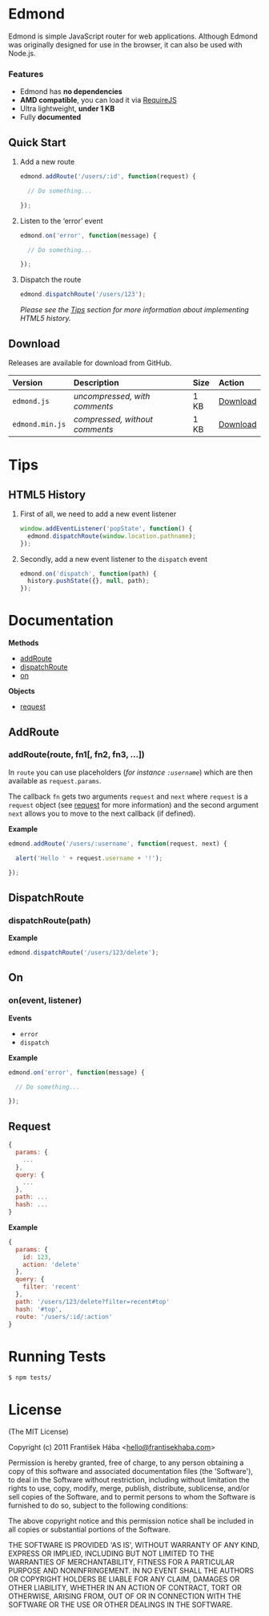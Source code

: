 # Edmond

Edmond is simple JavaScript router for web applications. Although Edmond was originally designed for use in the browser, it can also be used with Node.js.

### Features

* Edmond has **no dependencies**
* **AMD compatible**, you can load it via [RequireJS](https://github.com/jrburke/requirejs)
* Ultra lightweight, **under 1 KB**
* Fully **documented**

## Quick Start

1. Add a new route

    ```javascript
    edmond.addRoute('/users/:id', function(request) {

      // Do something...

    });
    ```

2. Listen to the ‘error’ event

    ```javascript
    edmond.on('error', function(message) {

      // Do something...

    });
    ```

3. Dispatch the route

    ```javascript
    edmond.dispatchRoute('/users/123');
    ```

    *Please see the [Tips](#tips) section for more information about implementing HTML5 history.*

## Download

Releases are available for download from GitHub.

| **Version** | **Description** | **Size** | **Action** |
|:------------|:----------------|:---------|:-----------|
| `edmond.js` | *uncompressed, with comments* | 1 KB | [Download](https://raw.github.com/Baggz/Edmond/master/src/edmond.js) |
| `edmond.min.js` | *compressed, without comments* | 1 KB | [Download](https://raw.github.com/Baggz/Edmond/master/dist/edmond.min.js) |

<a name="tips"></a>
# Tips

## HTML5 History

1. First of all, we need to add a new event listener

    ```javascript
    window.addEventListener('popState', function() {
      edmond.dispatchRoute(window.location.pathname);
    });
    ```

2. Secondly, add a new event listener to the `dispatch` event

    ```javascript
    edmond.on('dispatch', function(path) {
      history.pushState({}, null, path);
    });
    ```

# Documentation

**Methods**

* [addRoute](#addRoute)
* [dispatchRoute](#dispatchRoute)
* [on](#on)

**Objects**

* [request](#request)

<a name="addRoute"></a>
## AddRoute

### addRoute(route, fn1[, fn2, fn3, ...])

In `route` you can use placeholders (*for instance `:username`*) which are then available as `request.params`.

The callback `fn` gets two arguments `request` and `next` where `request` is a `request` object (see [request](#request) for more information) and the second argument `next` allows you to move to the next callback (if defined).

**Example**

```javascript
edmond.addRoute('/users/:username', function(request, next) {

  alert('Hello ' + request.username + '!');

});
```

<a name="dispatchRoute"></a>
## DispatchRoute

### dispatchRoute(path)

**Example**

```javascript
edmond.dispatchRoute('/users/123/delete');
```

<a name="on"></a>
## On

### on(event, listener)

**Events**

* `error`
* `dispatch`

**Example**

```javascript
edmond.on('error', function(message) {

  // Do something...

});
```

<a name="request"></a>
## Request

```javascript
{
  params: {
    ...
  },
  query: {
    ...
  },
  path: ...
  hash: ...
}
```

**Example**

```javascript
{
  params: {
    id: 123,
    action: 'delete'
  },
  query: {
    filter: 'recent'
  },
  path: '/users/123/delete?filter=recent#top'
  hash: '#top',
  route: '/users/:id/:action'
}
```

# Running Tests

```
$ npm tests/
```

# License

(The MIT License)

Copyright (c) 2011 František Hába &lt;hello@frantisekhaba.com&gt;

Permission is hereby granted, free of charge, to any person obtaining a copy of this software and associated documentation files (the 'Software'), to deal in the Software without restriction, including without limitation the rights to use, copy, modify, merge, publish, distribute, sublicense, and/or sell copies of the Software, and to permit persons to whom the Software is furnished to do so, subject to the following conditions:

The above copyright notice and this permission notice shall be included in all copies or substantial portions of the Software.

THE SOFTWARE IS PROVIDED 'AS IS', WITHOUT WARRANTY OF ANY KIND, EXPRESS OR IMPLIED, INCLUDING BUT NOT LIMITED TO THE WARRANTIES OF MERCHANTABILITY, FITNESS FOR A PARTICULAR PURPOSE AND NONINFRINGEMENT. IN NO EVENT SHALL THE AUTHORS OR COPYRIGHT HOLDERS BE LIABLE FOR ANY CLAIM, DAMAGES OR OTHER LIABILITY, WHETHER IN AN ACTION OF CONTRACT, TORT OR OTHERWISE, ARISING FROM, OUT OF OR IN CONNECTION WITH THE SOFTWARE OR THE USE OR OTHER DEALINGS IN THE SOFTWARE.